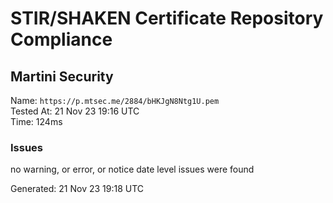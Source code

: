 # STIR/SHAKEN Certificate Repository Compliance

## Martini Security

Name: `https://p.mtsec.me/2884/bHKJgN8Ntg1U.pem`\
Tested At: 21 Nov 23 19:16 UTC\
Time: 124ms

### Issues

no warning, or error, or notice date level issues were found

Generated: 21 Nov 23 19:18 UTC